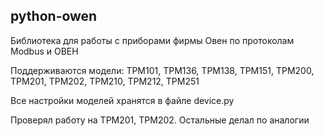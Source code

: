 ## python-owen ##

Библиотека для работы с приборами фирмы Овен по протоколам Modbus и ОВЕН

Поддерживаются модели: ТРМ101, ТРМ136, ТРМ138, ТРМ151, ТРМ200, ТРМ201, ТРМ202, ТРМ210, ТРМ212, ТРМ251

Все настройки моделей хранятся в файле device.py

Проверял работу на ТРМ201, ТРМ202. Остальные делал по аналогии
